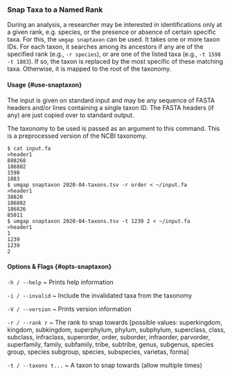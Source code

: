### Snap Taxa to a Named Rank

During an analysis, a researcher may be interested in identifications
only at a given rank, e.g. species, or the presence or absence of
certain specific taxa. For this, the `umgap snaptaxon` can be used. It
takes one or more taxon IDs. For each taxon, it searches among its
ancestors if any are of the specified rank (e.g., `-r species`), or are
one of the listed taxa (e.g., `-t 1598 -t 1883`). If so, the taxon is
replaced by the most specific of these matching taxa. Otherwise, it is
mapped to the root of the taxonomy.

#### Usage {#use-snaptaxon}

The input is given on standard input and may be any sequence of FASTA
headers and/or lines containing a single taxon ID. The FASTA headers (if
any) are just copied over to standard output.

The taxonomy to be used is passed as an argument to this command. This
is a preprocessed version of the NCBI taxonomy.

```shell
$ cat input.fa
>header1
888268
186802
1598
1883
$ umgap snaptaxon 2020-04-taxons.tsv -r order < ~/input.fa
>header1
38820
186802
186826
85011
$ umgap snaptaxon 2020-04-taxons.tsv -t 1239 2 < ~/input.fa
>header1
1
1239
1239
2
```

#### Options & Flags {#opts-snaptaxon}

`-h / --help`
  ~ Prints help information

`-i / --invalid`
  ~ Include the invalidated taxa from the taxonomy

`-V / --version`
  ~ Prints version information

`-r / --rank r`
  ~ The rank to snap towards [possible values: superkingdom, kingdom,
    subkingdom, superphylum, phylum, subphylum, superclass, class,
    subclass, infraclass, superorder, order, suborder, infraorder,
    parvorder, superfamily, family, subfamily, tribe, subtribe, genus,
    subgenus, species group, species subgroup, species, subspecies,
    varietas, forma]

`-t / --taxons t...`
  ~ A taxon to snap towards (allow multiple times)
